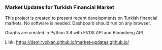 ### Market Updates for Turkish Financial Market

This project is created to present recent developments on Turkish financial markets.
No software is needed. Dashboard should run on any browser.

Graphs are created in Python 3.8 with EVDS API and Bloomberg API
  
  Link:
  https://demirvolkan.github.io/market-updates.github.io/
